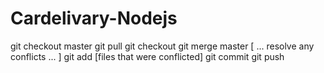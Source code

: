 # Cardelivary-Nodejs
git checkout master
git pull
git checkout <branch>
git merge master
[ ... resolve any conflicts ... ]
git add [files that were conflicted]
git commit
git push
